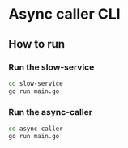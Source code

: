 # Async caller CLI

## How to run

### Run the slow-service
```bash
cd slow-service
go run main.go
```

### Run the async-caller
```bash
cd async-caller
go run main.go
```